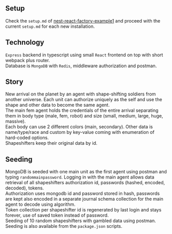 ## Setup

Check the `setup.md` of [nest-react-factory-example1](https://github.com/ZetaRet/nest-react-factory-example1/) and proceed with the current `setup.md` for each new installation.  

## Technology

`Express` backend in typescript using small `React` frontend on top with short webpack plus router.  
Database is `MongoDB` with `Redis`, middleware authorization and postman.  

## Story

New arrival on the planet by an agent with shape-shifting soldiers from another universe. Each unit can authorize uniquely as the self and use the shape and other data to become the same agent.  
The main fem agent holds the credentials of the entire arrival separating them in body type (male, fem, robot) and size (small, medium, large, huge, massive).  
Each body can use 2 different colors (main, secondary). Other data is name/type/race and custom by key-value coming with enumeration of hard-coded options.  
Shapeshifters keep their original data by id.  

## Seeding

MongoDB is seeded with one main unit as the first agent using postman and typing `randommainpassword`. Logging in with the main agent allows data retrieval of all shapeshifters authorization id, passwords (hashed, encoded, decoded), tokens.  
Authorization uses mongodb id and password stored in hash, passwords are kept also encoded in a separate journal schema collection for the main agent to decode using algorithm.  
Token collection per shapeshifter id is regenerated by last login and stays forever, use of saved token instead of password.  
Seeding of 10 random shapeshifters with gambled data using postman.  
Seeding is also available from the `package.json` scripts.  
